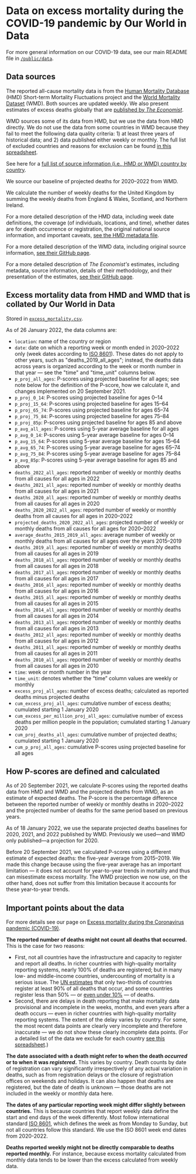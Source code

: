 # Data on excess mortality during the COVID-19 pandemic by Our World in Data

For more general information on our COVID-19 data, see our main README file in [`/public/data`](https://github.com/owid/covid-19-data/tree/master/public/data).

## Data sources

The reported all-cause mortality data is from the [Human Mortality Database](https://www.mortality.org/) (HMD) Short-term Mortality Fluctuations project and the [World Mortality Dataset](https://github.com/akarlinsky/world_mortality) (WMD). Both sources are updated weekly. We also present estimates of excess deaths globally that are [published by _The Economist_](https://github.com/TheEconomist/covid-19-the-economist-global-excess-deaths-model).

WMD sources some of its data from HMD, but we use the data from HMD directly. We do not use the data from some countries in WMD because they fail to meet the following data quality criteria: 1) at least three years of historical data; and 2) data published either weekly or monthly. The full list of excluded countries and reasons for exclusion can be found [in this spreadsheet](https://docs.google.com/spreadsheets/d/1JPMtzsx-smO3_K4ReK_HMeuVLEzVZ71qHghSuAfG788/edit?usp=sharing).

See here for a [full list of source information (i.e., HMD or WMD) country by country](https://ourworldindata.org/excess-mortality-covid#source-information-country-by-country).

We source our baseline of projected deaths for 2020–2022 from WMD.

We calculate the number of weekly deaths for the United Kingdom by summing the weekly deaths from England & Wales, Scotland, and Northern Ireland.

For a more detailed description of the HMD data, including week date definitions, the coverage (of individuals, locations, and time), whether dates are for death occurrence or registration, the original national source information, and important caveats, [see the HMD metadata file](https://www.mortality.org/Public/STMF_DOC/STMFmetadata.pdf).

For a more detailed description of the WMD data, including original source information, [see their GitHub page](https://github.com/akarlinsky/world_mortality).

For a more detailed description of _The Economist's_ estimates, including metadata, source information, details of their methodology, and their presentation of the estimates, [see their GitHub page](https://github.com/TheEconomist/covid-19-the-economist-global-excess-deaths-model).

## Excess mortality data from HMD and WMD that is collated by Our World in Data

Stored in [`excess_mortality.csv`](https://github.com/owid/covid-19-data/blob/master/public/data/excess_mortality/excess_mortality.csv).

As of 26 January 2022, the data columns are:

- `location`: name of the country or region
- `date`: date on which a reporting week or month ended in 2020–2022 only (week dates according to [ISO 8601](https://en.wikipedia.org/wiki/ISO_week_date)). These dates do not apply to other years, such as "deaths_2019_all_ages"; instead, the deaths data across years is organized according to the week or month number in that year — see the "time" and "time_unit" columns below.
- `p_proj_all_ages`: P-scores using projected baseline for all ages; see note below for the definition of the P-score, how we calculate it, and changes implemented on 20 September 2021.
- `p_proj_0_14`: P-scores using projected baseline for ages 0–14
- `p_proj_15_64`: P-scores using projected baseline for ages 15–64
- `p_proj_65_74`: P-scores using projected baseline for ages 65–74
- `p_proj_75_84`: P-scores using projected baseline for ages 75–84
- `p_proj_85p`: P-scores using projected baseline for ages 85 and above
- `p_avg_all_ages`: P-scores using 5-year average baseline for all ages
- `p_avg_0_14`: P-scores using 5-year average baseline for ages 0–14
- `p_avg_15_64`: P-scores using 5-year average baseline for ages 15–64
- `p_avg_65_74`: P-scores using 5-year average baseline for ages 65–74
- `p_avg_75_84`: P-scores using 5-year average baseline for ages 75–84
- `p_avg_85p`: P-scores using 5-year average baseline for ages 85 and above
- `deaths_2022_all_ages`: reported number of weekly or monthly deaths from all causes for all ages in 2022
- `deaths_2021_all_ages`: reported number of weekly or monthly deaths from all causes for all ages in 2021
- `deaths_2020_all_ages`: reported number of weekly or monthly deaths from all causes for all ages in 2020
- `deaths_2020_2022_all_ages`: reported number of weekly or monthly deaths from all causes for all ages in 2020–2022
- `projected_deaths_2020_2022_all_ages`: projected number of weekly or monthly deaths from all causes for all ages for 2020–2022
- `average_deaths_2015_2019_all_ages`: average number of weekly or monthly deaths from all causes for all ages over the years 2015–2019
- `deaths_2019_all_ages`: reported number of weekly or monthly deaths from all causes for all ages in 2019
- `deaths_2018_all_ages`: reported number of weekly or monthly deaths from all causes for all ages in 2018
- `deaths_2017_all_ages`: reported number of weekly or monthly deaths from all causes for all ages in 2017
- `deaths_2016_all_ages`: reported number of weekly or monthly deaths from all causes for all ages in 2016
- `deaths_2015_all_ages`: reported number of weekly or monthly deaths from all causes for all ages in 2015
- `deaths_2014_all_ages`: reported number of weekly or monthly deaths from all causes for all ages in 2014
- `deaths_2013_all_ages`: reported number of weekly or monthly deaths from all causes for all ages in 2013
- `deaths_2012_all_ages`: reported number of weekly or monthly deaths from all causes for all ages in 2012
- `deaths_2011_all_ages`: reported number of weekly or monthly deaths from all causes for all ages in 2011
- `deaths_2010_all_ages`: reported number of weekly or monthly deaths from all causes for all ages in 2010
- `time`: week or month number in the year
- `time_unit`: denotes whether the “time” column values are weekly or monthly
- `excess_proj_all_ages`: number of excess deaths; calculated as reported deaths minus projected deaths
- `cum_excess_proj_all_ages`: cumulative number of excess deaths; cumulated starting 1 January 2020
- `cum_excess_per_million_proj_all_ages`: cumulative number of excess deaths per million people in the population; cumulated starting 1 January 2020
- `cum_proj_deaths_all_ages`: cumulative number of projected deaths; cumulated starting 1 January 2020
- `cum_p_proj_all_ages`: cumulative P-scores using projected baseline for all ages

## How P-scores are defined and calculated

As of 20 September 2021, we calculate P-scores using the reported deaths data from HMD and WMD and the projected deaths from WMD, as an estimate of expected deaths. The P-score is the percentage difference between the reported number of weekly or monthly deaths in 2020–2022 and the projected number of deaths for the same period based on previous years.

As of 18 January 2022, we use the separate projected deaths baselines for 2020, 2021, and 2022 published by WMD. Previously we used—and WMD only published—a projection for 2020.

Before 20 September 2021, we calculated P-scores using a different estimate of expected deaths: the five-year average from 2015–2019. We made this change because using the five-year average has an important limitation — it does not account for year-to-year trends in mortality and thus can misestimate excess mortality. The WMD projection we now use, on the other hand, does not suffer from this limitation because it accounts for these year-to-year trends.

## Important points about the data

For more details see our page on [Excess mortality during the Coronavirus pandemic (COVID-19)](https://ourworldindata.org/excess-mortality-covid).

**The reported number of deaths might not count all deaths that occurred.** This is the case for two reasons:

- First, not all countries have the infrastructure and capacity to register and report all deaths. In richer countries with high-quality mortality reporting systems, nearly 100% of deaths are registered; but in many low- and middle-income countries, undercounting of mortality is a serious issue. The [UN estimates](https://unstats.un.org/unsd/demographic-social/crvs/#coverage) that only two-thirds of countries register at least 90% of all deaths that occur, and some countries register less than 50% — or [even under 10%](https://www.bbc.com/news/world-africa-55674139) — of deaths.
- Second, there are delays in death reporting that make mortality data provisional and incomplete in the weeks, months, and even years after a death occurs — even in richer countries with high-quality mortality reporting systems. The extent of the delay varies by country. For some, the most recent data points are clearly very incomplete and therefore inaccurate — we do not show these clearly incomplete data points. (For a detailed list of the data we exclude for each country [see this spreadsheet](https://docs.google.com/spreadsheets/d/1Z_mnVOvI9GVLiJRG1_3ond-Vs1GTseHVv1w-pF2o6Bs/edit?usp=sharing).)

**The date associated with a death might refer to when the death _occurred_ or to when it was _registered_.** This varies by country. Death counts by date of registration can vary significantly irrespectively of any actual variation in deaths, such as from registration delays or the closure of registration offices on weekends and holidays. It can also happen that deaths are registered, but the date of death is unknown — those deaths are not included in the weekly or monthly data here.

**The dates of any particular reporting week might differ slightly between countries.** This is because countries that report weekly data define the start and end days of the week differently. Most follow international standard [ISO 8601](https://en.wikipedia.org/wiki/ISO_week_date), which defines the week as from Monday to Sunday, but not all countries follow this standard. We use the ISO 8601 week end dates from 2020-2022.

**Deaths reported weekly might not be directly comparable to deaths reported monthly.** For instance, because excess mortality calculated from monthly data tends to be lower than the excess calculated from weekly data.
